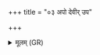 +++
title = "०३ अपो देवीर् उप"

+++
<details><summary>मूलम् (GR)</summary>

अपो देवीर् उप ब्रुवे  
यत्र गावः पिबन्ति नः ।  
सिन्धुभ्यः कर्त्वं हविः ॥
</details>